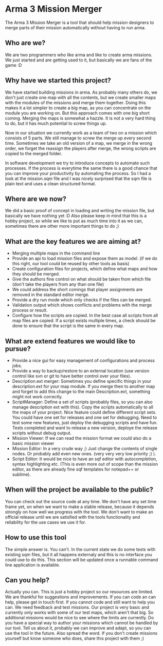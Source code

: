 Arma 3 Mission Merger
=====================

The Arma 3 Mission Merger is a tool that should help mission designers to merge parts of their mission automatically without having to run arma.

Who are we?
-----------
We are two programmers who like arma and like to create arma missions. We just started and are getting used to it, but basically we are fans of the game :D


Why have we started this project?
---------------------------------

We have started building missions in arma. As probably many others do, we don't just create one map with all the contents, but we create smaller maps with the modules of the missions and merge them together. Doing this makes it a lot simpler to create a big map, as you can concentrate on the module you are working on. But this approach comes with one big short coming. Merging the maps is somewhat a hazzle. It is not a very hard thing to do, but it has much potential to screw things up. 

Now in our situation we currently work as a team of two on a mission which consists of 5 parts. We still manage to screw the merge up every second time. Sometimes we take an old version of a map, we merge in the wrong order, we forget the reassign the players after merge, the wrong scripts are copied to the merged folder.

In software development we try to introduce concepts to automate such processes. If the process is everytime the same there is a good chance that you can improve your productivity by automating the process. So I had a look at the mission.sqm file and I was nicely surprised that the sqm file is plain text and uses a clean structured format.

Where are we now?
-----------------
We did a basic proof of concept in loading and writing the mission file, but basically we have nothing yet :D Also please keep in mind that this is a hobby project, so while we like to put as much time into it as we can, sometimes there are other more important things to do ;)

What are the key features we are aiming at?
-------------------------------------------
- Merging multiple maps in the command line
- Provide an api to load mission files and expose them as model. (if we do this right, our tool could be reused by other tools as basis)
- Create configuration files for projects, which define what maps and how they should be merged.
- Give the authors fine control on what should be taken from which file (don't take the players from any than one file)
- We could address the short comings that player assignments are removed in the standard editor merge.
- Provide a dry run mode which only checks if the files can be merged.
- Validation output which shows conflicts and problems with the merge process or result.
- Configure how the scripts are copied. In the best case all scripts from all map files are copied. If a script exists multiple times, a check should be done to ensure that the script is the same in every map.

What are extend features we would like to pursue?
-------------------------------------------------
- Provide a nice gui for easy management of configurations and process jobs.
- Provide a way to backup/restore to an external location (use version control like svn or git to have better control over your files).
- Description.ext merger: Sometimes you define specific things in your description.ext for your map module. If you merge then to another map and forget to add this change to the main Description.ext, something might not work correctly. 
- ScriptManager: Define a set of scripts (probably files, so you can also manage description ext with this). Copy the scripts automatically to all the maps of your project. Nice feature could define different script sets. You could have one set for releases and one set for debugging. Need to test some new features, just deploy the debugging scripts and have fun. Tests completed and want to release a new version, deploye the release scripts without debug output.
- Mission Viewer: If we can read the mission format we could also do a basic mission viewer
- Mission Editor: In a very crude way ;) Just change the contents of single nodes. Or probably add even new ones. (very very very low priority ;) ).
- Script Editor: It would be nice to have an sqf editor with autocompletion, syntax highlighting etc. (This is even more out of scope than the mission editor, as there are already fine sqf templates for notepad++ or sublime).


When will the project be available to the public?
-------------------------------------------------
You can check out the source code at any time. We don't have any set time frame yet, on when we want to make a stable release, because it depends strongly on how well we progress with the tool. We don't want to make an official release until we are satisfied with the tools functionality and reliability for the use cases we use it for.

How to use this tool
--------------------
The simple answer is. You can't. In the current state we do some tests with existing sqm files, but it all happens externaly and this is no interface you could use to do this. This section will be updated once a runnable command line application is available.

Can you help?
-------------
Actually you can. This is just a hobby project so our resources are limited. We are thankful for suggestions and improvements. If you can code an can help, please get in touch first. If you cannot code and still want to help you can. We need feedback and test missions. Our project is very basic and currently only works with some of our test maps, which aren't that big. So additional missions would be nice to see where the limits are currently. Do you have a special way to author your missions which cannot be handled by our tool. Tell us about it, probably we can improve and adapt, so you can use the tool in the future. Also spread the word. If you don't create missions yourself but know someone who does, share this project with them ;)
